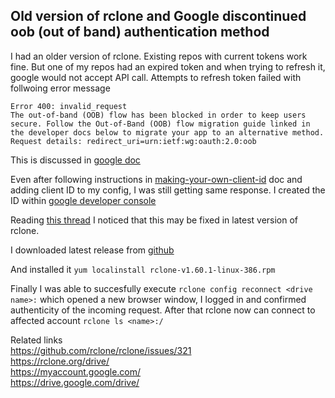 ## Old version of rclone and Google discontinued oob (out of band) authentication method
I had an older version of rclone. Existing repos with current tokens work fine. But one of my repos had an expired token and when trying to refresh it, google would not accept API call.
Attempts to refresh token failed with follwoing error message
```
Error 400: invalid_request
The out-of-band (OOB) flow has been blocked in order to keep users secure. Follow the Out-of-Band (OOB) flow migration guide linked in the developer docs below to migrate your app to an alternative method.
Request details: redirect_uri=urn:ietf:wg:oauth:2.0:oob 
```
This is discussed in [google doc](https://developers.google.com/identity/protocols/oauth2/resources/oob-migration)

Even after following instructions in [making-your-own-client-id](https://rclone.org/drive/#making-your-own-client-id) doc and adding client ID to my config, I was still getting same response. I created the ID within [google developer console](https://console.cloud.google.com/apis/dashboard) 

Reading [this thread](https://github.com/rclone/rclone/issues/6000) I noticed that this may be fixed in latest version of rclone.

I downloaded latest release from [github](https://github.com/rclone/rclone/releases/tag/v1.60.1)

And installed it
```yum localinstall rclone-v1.60.1-linux-386.rpm```

Finally I was able to succesfully execute
```rclone config reconnect <drive name>:```
which opened a new browser window, I logged in and confirmed authenticity of the incoming request. After that rclone now can connect to affected account
```rclone ls <name>:/```

Related links<br>
https://github.com/rclone/rclone/issues/321<br>
https://rclone.org/drive/<br>
https://myaccount.google.com/<br>
https://drive.google.com/drive/
